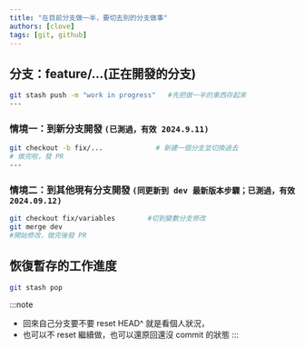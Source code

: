 ```yaml
---
title: "在目前分支做一半，要切去別的分支做事"
authors: [clove]
tags: [git, github]
---
```


## 分支：feature/...(正在開發的分支)
```bash
git stash push -m "work in progress"   #先把做一半的東西存起來
---
```

### 情境一：到新分支開發 `(已測過，有效 2024.9.11)`
```bash
git checkout -b fix/...             # 新建一個分支並切換過去
# 做完啦，發 PR
---
```

### 情境二：到其他現有分支開發 `(同更新到 dev 最新版本步驟；已測過，有效 2024.09.12)`
```bash
git checkout fix/variables        #切到變數分支修改
git merge dev
#開始修改，做完後發 PR 
```

## 恢復暫存的工作進度
```bash
git stash pop
```

:::note
- 回來自己分支要不要 reset HEAD^ 就是看個人狀況，
- 也可以不 reset 繼續做，也可以還原回還沒 commit 的狀態
:::